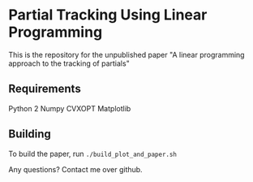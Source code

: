 # Partial Tracking Using Linear Programming

This is the repository for the unpublished paper "A linear programming approach
to the tracking of partials"

## Requirements
Python 2
Numpy
CVXOPT
Matplotlib

## Building

To build the paper, run `./build_plot_and_paper.sh`

Any questions? Contact me over github.
